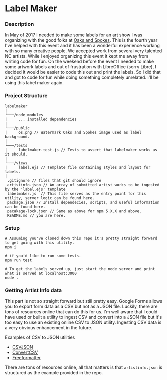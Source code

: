 # Label Maker

### Description
In May of 2017 I needed to make some labels for an art show I was organizing with the good folks at
 [Oaks and Spokes](https://oaksandspokes.com/). This is the fourth year I've helped with this event and it has been a 
wonderful experience working with so many creative people. We accepted work from several very talented NC artists.
While I enjoyed organizing this event it kept me away from writing code for fun. On the weekend before the event I 
needed to make some artwork labels and out of frustration with LibreOffice (sorry Libre), I decided it would be easier 
to code this out and print the labels. So I did that and got to code for fun while doing something completely unrelated.
I'll be using this label maker again.


### Project Structure

```
labelmaker
|
└───/node_modules
|     ... installed dependencies
|
└───/public
|     os.png // Watermark Oaks and Spokes image used as label background.
|
└───/tests
|     labelmaker.test.js // Tests to assert that labelmaker works as it should.
|
└───/views 
|     label.ejs // Template file containing styles and layout for labels.
|      
 .gitignore // files that git should ignore
 artistinfo.json // An array of submitted artist works to be ingested by the 'label.ejs' template
 labelmaker.js  // This file serves as the entry point for this utility, server logic can be found here.
 package.json // Install dependecies, scripts, and useful information can be found here.
 pacakage-lock.json // Same as above for npm 5.X.X and above.
 README.md // you are here.

```
### Setup
```
# Assuming you've cloned down this repo it's pretty straight forward to get going with this utility.
npm i
```

```
# if you'd like to run some tests.
npm run test
```

```
# To get the labels served up, just start the node server and print what is served at localhost:3000
node .
```

### Getting Artist Info data
This part is not so straight forward but still pretty easy. Google Forms allows you to export form data as a CSV but not
 as a JSON file. Luckily, there are tons of resources online that can do this for us. I'm well aware that I could have 
 used or built a utility to ingest CSV and convert into a JSON file but it's too easy to use an existing online CSV to 
 JSON utility. Ingesting CSV data is a very obvious enhancement in the future.
 
Examples of CSV to JSON utilities
* [CSVJSON](https://www.csvjson.com/csv2json)
* [ConvertCSV](http://www.convertcsv.com/csv-to-json.htm)
* [Freeformatter](https://www.freeformatter.com/csv-to-json-converter.html)

There are tons of resources online, all that matters is that `artistinfo.json` is structured as the example provided in
 the repo. 




